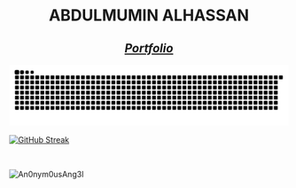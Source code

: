 <h1 align="center"><b>ABDULMUMIN ALHASSAN</b></h1>

<h2 align="center"><b><i><a href="https://alhaji-sama.netlify.app/">Portfolio</a></i></b></h2>





![Snake animation](./assets/grid-snake.svg)

[![GitHub Streak](https://github-readme-streak-stats.herokuapp.com?user=An0nym0usAng3l&theme=nightowl)](https://git.io/streak-stats)
<!-- <a href="https://github-readme-streak-stats.herokuapp.com?user=An0nym0usAng3l&theme=nightowl" align="center">
  <img align="center" src="https://github-readme-streak-stats.herokuapp.com?user=An0nym0usAng3l&theme=nightowl" />
</a> -->
<!--<a href="https://github-readme-stats.vercel.app/api?username=An0nym0usAng3l&count_private=true&show_icons=true&theme=nightowl">
  <img align="center" src="https://github-readme-stats.vercel.app/api?username=An0nym0usAng3l&count_private=true&show_icons=true&theme=nightowl" />
</a>
<br />
<a href="https://github-readme-stats.vercel.app/api/wakatime?username=@An0nym0usAng3l">
  <img align="center" src="https://github-readme-stats.vercel.app/api/wakatime?username=@An0nym0usAng3l&theme=nightowl&v=2" />
</a>
<a href="https://github-readme-stats.vercel.app/api/top-langs/?username=An0nym0usAng3l">
  <img align="center" src="https://github-readme-stats.vercel.app/api/top-langs/?username=An0nym0usAng3l&theme=nightowl" />
</a> -->
<br />
<p align="left"> <img src="https://komarev.com/ghpvc/?username=An0nym0usAng3l&label=Profile%20views&color=001727&style=plastic&label=Profile+Hits" alt="An0nym0usAng3l" /> </p>



<!--
**An0nym0usAng3l/An0nym0usAng3l** is a ✨ _special_ ✨ repository because its `README.md` (this file) appears on your GitHub profile.

Here are some ideas to get you started:

- 🔭 I’m currently working on ...
- 🌱 I’m currently learning ...
- 👯 I’m looking to collaborate on ...
- 🤔 I’m looking for help with ...
- 💬 Ask me about ...
- 📫 How to reach me: ...
- 😄 Pronouns: ...
- ⚡ Fun fact: ...
-->
